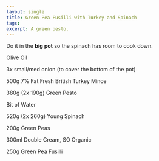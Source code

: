```yaml
---
layout: single
title: Green Pea Fusilli with Turkey and Spinach
tags: 
excerpt: A green pesto.
---
```

Do it in the **big pot** so the spinach has room to cook down.

Olive Oil

3x small/med onion (to cover the bottom of the pot)

500g 7% Fat Fresh British Turkey Mince

380g (2x 190g) Green Pesto

Bit of Water

520g (2x 260g) Young Spinach

200g Green Peas

300ml Double Cream, SO Organic

250g Green Pea Fusilli
